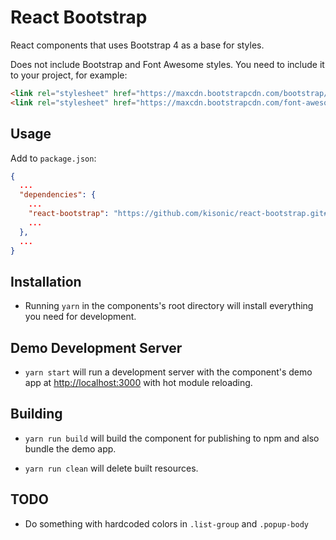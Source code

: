 # React Bootstrap

React components that uses Bootstrap 4 as a base for styles.

Does not include Bootstrap and Font Awesome styles. You need to include it to your project, for example:
```html
<link rel="stylesheet" href="https://maxcdn.bootstrapcdn.com/bootstrap/4.0.0-beta.2/css/bootstrap.min.css" integrity="sha384-PsH8R72JQ3SOdhVi3uxftmaW6Vc51MKb0q5P2rRUpPvrszuE4W1povHYgTpBfshb" crossorigin="anonymous">
<link rel="stylesheet" href="https://maxcdn.bootstrapcdn.com/font-awesome/4.7.0/css/font-awesome.min.css" integrity="sha384-wvfXpqpZZVQGK6TAh5PVlGOfQNHSoD2xbE+QkPxCAFlNEevoEH3Sl0sibVcOQVnN" crossorigin="anonymous">
```

## Usage
Add to `package.json`:
```json
{
  ...
  "dependencies": {
    ...
    "react-bootstrap": "https://github.com/kisonic/react-bootstrap.git#build",
    ...
  },
  ...
}
```

## Installation

- Running `yarn` in the components's root directory will install everything you need for development.

## Demo Development Server

- `yarn start` will run a development server with the component's demo app at [http://localhost:3000](http://localhost:3000) with hot module reloading.

## Building

- `yarn run build` will build the component for publishing to npm and also bundle the demo app.

- `yarn run clean` will delete built resources.

## TODO

- Do something with hardcoded colors in `.list-group` and `.popup-body`
